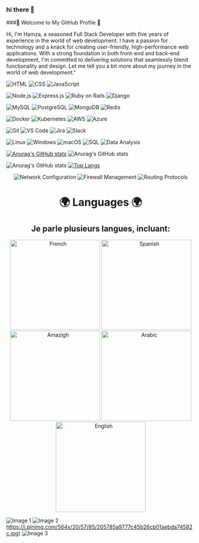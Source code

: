### hi there  👋
###🚀 Welcome to My GitHub Profile 🚀


Hi, I'm Hamza, a seasoned Full Stack Developer with five years of experience in the world of web development. I have a passion for technology and a knack for creating user-friendly,
high-performance web applications. With a strong foundation in both front-end and back-end development, I'm committed to delivering solutions that seamlessly blend functionality and design.
Let me tell you a bit more about my journey in the world of web development."

![HTML](https://img.shields.io/badge/HTML-5E5E5E?style=for-the-badge&logo=html5) ![CSS](https://img.shields.io/badge/CSS-1572B6?style=for-the-badge&logo=css3) ![JavaScript](https://img.shields.io/badge/JavaScript-F7DF1E?style=for-the-badge&logo=javascript)

![Node.js](https://img.shields.io/badge/Node.js-339933?style=for-the-badge&logo=node.js) ![Express.js](https://img.shields.io/badge/Express.js-000000?style=for-the-badge&logo=express) ![Ruby on Rails](https://img.shields.io/badge/Ruby%20on%20Rails-CC0000?style=for-the-badge&logo=ruby-on-rails) ![Django](https://img.shields.io/badge/Django-092E20?style=for-the-badge&logo=django)

![MySQL](https://img.shields.io/badge/MySQL-4479A1?style=for-the-badge&logo=mysql) ![PostgreSQL](https://img.shields.io/badge/PostgreSQL-336791?style=for-the-badge&logo=postgresql) ![MongoDB](https://img.shields.io/badge/MongoDB-47A248?style=for-the-badge&logo=mongodb) ![Redis](https://img.shields.io/badge/Redis-DC382D?style=for-the-badge&logo=redis)

![Docker](https://img.shields.io/badge/Docker-2496ED?style=for-the-badge&logo=docker) ![Kubernetes](https://img.shields.io/badge/Kubernetes-326CE5?style=for-the-badge&logo=kubernetes) ![AWS](https://img.shields.io/badge/AWS-232F3E?style=for-the-badge&logo=amazon-aws) ![Azure](https://img.shields.io/badge/Azure-0089D6?style=for-the-badge&logo=microsoft-azure)

![Git](https://img.shields.io/badge/Git-F05032?style=for-the-badge&logo=git) ![VS Code](https://img.shields.io/badge/VS%20Code-007ACC?style=for-the-badge&logo=visual-studio-code) ![Jira](https://img.shields.io/badge/Jira-0052CC?style=for-the-badge&logo=jira-software) ![Slack](https://img.shields.io/badge/Slack-4A154B?style=for-the-badge&logo=slack)

![Linux](https://img.shields.io/badge/Linux-FCC624?style=for-the-badge&logo=linux) ![Windows](https://img.shields.io/badge/Windows-0078D6?style=for-the-badge&logo=windows) ![macOS](https://img.shields.io/badge/macOS-000000?style=for-the-badge&logo=apple) ![SQL](https://img.shields.io/badge/SQL-4479A1?style=for-the-badge&logo=sql) ![Data Analysis](https://img.shields.io/badge/Data%20Analysis-FF6F61?style=for-the-badge&logo=data)


[![Anurag's GitHub stats](https://github-readme-stats.vercel.app/api?username=Plufarch)](https://github.com/anuraghazra/github-readme-stats) ![Anurag's GitHub stats](https://github-readme-stats.vercel.app/api?username=Plufarch&show=reviews,discussions_started,discussions_answered,prs_merged,prs_merged_percentage)

![Anurag's GitHub stats](https://github-readme-stats.vercel.app/api?username=Plufarch&show_icons=true&theme=cobalt)
[![Top Langs](https://github-readme-stats.vercel.app/api/top-langs/?username=Plufarch)](https://github.com/anuraghazra/github-readme-stats)
<div align="center">
  
  ![Network Configuration](https://img.shields.io/badge/Network%20Configuration-007ACC?style=for-the-badge)
  ![Firewall Management](https://img.shields.io/badge/Firewall%20Management-47A248?style=for-the-badge)
  ![Routing Protocols](https://img.shields.io/badge/Routing%20Protocols-0078D6?style=for-the-badge)
</div>





<div align="center">
  <h1>🌍 Languages 🌍</h1>
  <h2>Je parle plusieurs langues, incluant:</h2>
  <img src="https://img.shields.io/badge/Français-%230769AD.svg?&style=for-the-badge&logo=flag-icon&logoColor=white" alt="French" style="width: 240px;">
  <img src="https://img.shields.io/badge/Español-%23E44D26.svg?&style=for-the-badge&logo=flag-icon&logoColor=white" alt="Spanish" style="width: 240px;">
  <img src="https://img.shields.io/badge/Amazigh-%23D12028.svg?&style=for-the-badge&logo=flag-icon&logoColor=white" alt="Amazigh" style="width: 240px;">
  <img src="https://img.shields.io/badge/عربي-%230769AD.svg?&style=for-the-badge&logo=flag-icon&logoColor=white" alt= "Arabic" style="width: 240px;">
  <img src="https://img.shields.io/badge/English-%2327A0DB.svg?&style=for-the-badge&logo=flag-icon&logoColor=white" alt="English" style="width: 240px;">
</div>



![Image 1](https://i.pinimg.com/564x/8b/ee/af/8beeafe15422ea45639a5565f69576bd.jpg)
![Image 2](https://i.pinimg.com/564x/20/57/85/205785a9777c45b26cb01aebda74582c.jpg)https://i.pinimg.com/564x/20/57/85/205785a9777c45b26cb01aebda74582c.jpg)
![Image 3](https://i.pinimg.com/564x/d5/55/70/d55570641365e596961bed7f73c7c85c.jpg)
